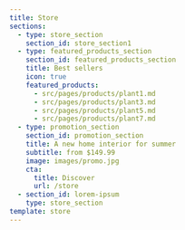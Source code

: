 ```yaml
---
title: Store
sections:
  - type: store_section
    section_id: store_section1
  - type: featured_products_section
    section_id: featured_products_section
    title: Best sellers
    icon: true
    featured_products:
      - src/pages/products/plant1.md
      - src/pages/products/plant3.md
      - src/pages/products/plant5.md
      - src/pages/products/plant7.md
  - type: promotion_section
    section_id: promotion_section
    title: A new home interior for summer
    subtitle: from $149.99
    image: images/promo.jpg
    cta:
      title: Discover
      url: /store
  - section_id: lorem-ipsum
    type: store_section
template: store
---
```

